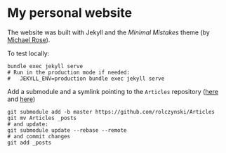 # My personal website

The website was built with Jekyll and the *Minimal Mistakes* theme (by [Michael Rose](https://mademistakes.com)).

To test locally:
```shell script
bundle exec jekyll serve
# Run in the production mode if needed:
#   JEKYLL_ENV=production bundle exec jekyll serve
```

Add a submodule and a symlink pointing to the `Articles` repository 
([here](https://stackoverflow.com/a/27770463) and [here](https://stackoverflow.com/a/18712756))
```shell script
git submodule add -b master https://github.com/rolczynski/Articles
git mv Articles _posts
# and update:
git submodule update --rebase --remote
# and commit changes
git add _posts
```
